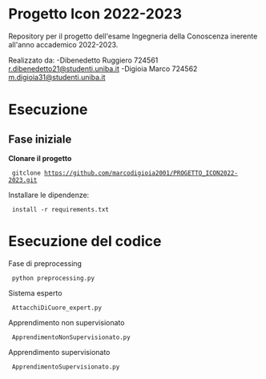 # Progetto Icon 2022-2023
Repository per il progetto dell'esame Ingegneria della Conoscenza inerente all'anno accademico 2022-2023.

Realizzato da:
-Dibenedetto Ruggiero 724561    r.dibenedetto21@studenti.uniba.it 
-Digioia Marco        724562   m.digioia31@studenti.uniba.it 

# Esecuzione 
## Fase iniziale 

**Clonare il progetto**

<code> gitclone https://github.com/marcodigioia2001/PROGETTO_ICON2022-2023.git </code>

Installare le dipendenze:

<code> install -r requirements.txt </code>

# Esecuzione del codice 

Fase di preprocessing

<code> python preprocessing.py </code>


Sistema esperto 

<code> AttacchiDiCuore_expert.py </code>


Apprendimento non supervisionato 

<code> ApprendimentoNonSupervisionato.py </code>


Apprendimento supervisionato

<code> ApprendimentoSupervisionato.py </code>
